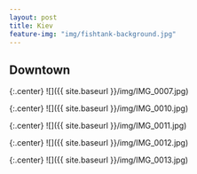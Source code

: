 ```yaml
---
layout: post
title: Kiev
feature-img: "img/fishtank-background.jpg"
---
```


## Downtown

{:.center}
![]({{ site.baseurl }}/img/IMG_0007.jpg)

{:.center}
![]({{ site.baseurl }}/img/IMG_0010.jpg)

{:.center}
![]({{ site.baseurl }}/img/IMG_0011.jpg)

{:.center}
![]({{ site.baseurl }}/img/IMG_0012.jpg)

{:.center}
![]({{ site.baseurl }}/img/IMG_0013.jpg)
